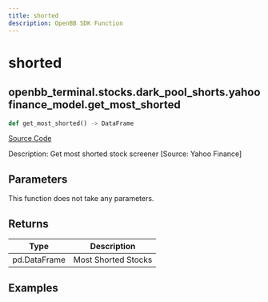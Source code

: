 ```yaml
---
title: shorted
description: OpenBB SDK Function
---
```


# shorted

## openbb_terminal.stocks.dark_pool_shorts.yahoofinance_model.get_most_shorted

```python title='openbb_terminal/stocks/dark_pool_shorts/yahoofinance_model.py'
def get_most_shorted() -> DataFrame
```
[Source Code](https://github.com/OpenBB-finance/OpenBBTerminal/tree/main/openbb_terminal/stocks/dark_pool_shorts/yahoofinance_model.py#L16)

Description: Get most shorted stock screener [Source: Yahoo Finance]

## Parameters

This function does not take any parameters.

## Returns

| Type | Description |
| ---- | ----------- |
| pd.DataFrame | Most Shorted Stocks |

## Examples

